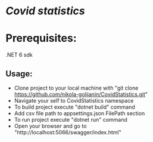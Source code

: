# _Covid statistics_

# Prerequisites:
.NET 6 sdk


## Usage:

- Clone project to your local machine with "git clone https://github.com/nikola-golijanin/CovidStatistics.git"
- Navigate your self to CovidStatistics namespace
- To build project execute "dotnet build" command
- Add csv file path to appsettings.json FilePath section
- To run project execute "dotnet run" command
- Open your browser and go to "http://localhost:5066/swagger/index.html"
